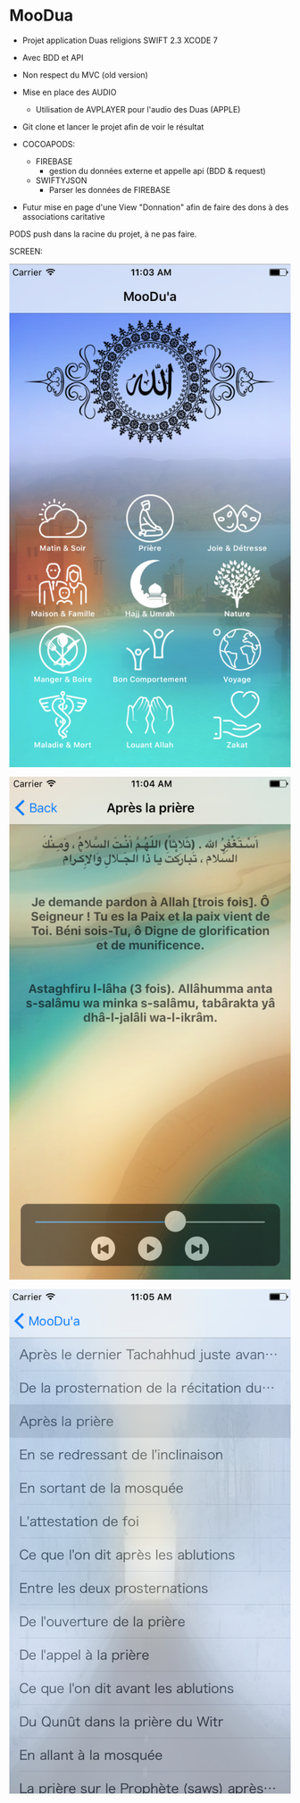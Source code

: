 # MooDua


- Projet application Duas religions SWIFT 2.3 XCODE 7

- Avec BDD et API
- Non respect du MVC (old version)
- Mise en place des AUDIO
  - Utilisation de AVPLAYER pour l'audio des Duas (APPLE)
- Git clone et lancer le projet afin de voir le résultat

- COCOAPODS:
  - FIREBASE 
    - gestion du données externe et appelle api (BDD & request)
  - SWIFTYJSON
    - Parser les données de FIREBASE

- Futur mise en page d'une View "Donnation" afin de faire des dons à des associations caritative

PODS push dans la racine du projet, à ne pas faire.

SCREEN:

![Alt text](https://github.com/mrachid/MooDua/blob/master/img1.png "Optional Title")

![Alt text](https://github.com/mrachid/MooDua/blob/master/img2.png "Optional Title")

![Alt text](https://github.com/mrachid/MooDua/blob/master/img3.png "Optional Title")


